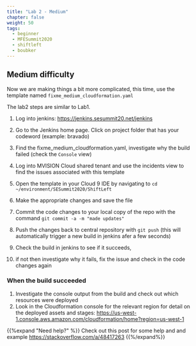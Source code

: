 ```yaml
---
title: "Lab 2 - Medium"
chapter: false
weight: 50
tags:
  - beginner
  - MFESummit2020
  - shiftleft
  - boubker
---
```



## Medium difficulty
Now we are making things a bit more complicated, this time, use the template named `fixme_medium_cloudformation.yaml`

The lab2 steps are similar to Lab1.

1. Log into jenkins: https://jenkins.sesummit20.net/jenkins

2. Go to the Jenkins home page. Click on project folder that has your codeword (example: bravado)

3. Find the fixme_medium_cloudformation.yaml, investigate why the build failed (check the `Console` view)

4. Log into MVISION Cloud shared tenant and use the incidents view to find the issues associated with this template

5. Open the template in your Cloud 9 IDE by navigating to `cd ~/environment/SESummit2020/ShiftLeft` 

6. Make the appropriate changes and save the file

7. Commit the code changes to your local copy of the repo with the command ``git commit -a -m "made updates"``

8. Push the changes back to central repository with ``git push`` (this will automatically trigger a new build in jenkins afer a few seconds)

9. Check the build in jenkins to see if it succeeds, 

10. if not then investigate why it fails, fix the issue and check in the code changes again 


### When the build succeeded
1. Investigate the console output from the build and check out which resources were deployed
1. Look in the Cloudformation console for the relevant region for detail on the deployed assets and stages: https://us-west-1.console.aws.amazon.com/cloudformation/home?region=us-west-1

{{%expand "Need help?" %}}
Check out this post for some help and and example
https://stackoverflow.com/a/48417263
{{%/expand%}}
